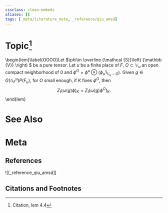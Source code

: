 ```yaml
---
cssclass: clean-embeds
aliases: []
tags: [_meta/literature_note, _reference/qiu_amsd]
---
```

# Topic[^1]
\begin{lem}\label{OOOO}Let $\phi\in \overline {\mathcal {S}}\left( {\mathbb {V}}  \right) $  be a pure tensor.
Let $u$ be a finite place of $F$, $O\subset {\mathbb {V}}_u$  an open compact neighborhood of $0$ and $\phi^O=\phi^u\otimes(\phi_u 1_{{\mathbb {V}}_u-O})$.
Given  $g\in    G({\mathbb {A}}_F^{u })P(F_u)$, for $O$ small enough, if $K$  fixes $\phi^O$, then
$$ Z_t(\omega(g)\phi) _K= Z_t(\omega(g)\phi^O) _K.$$ 
\end{lem}

# See Also

# Meta
## References
![[_reference_qiu_amsd]]


## Citations and Footnotes
[^1]: Citation, lem 4.4